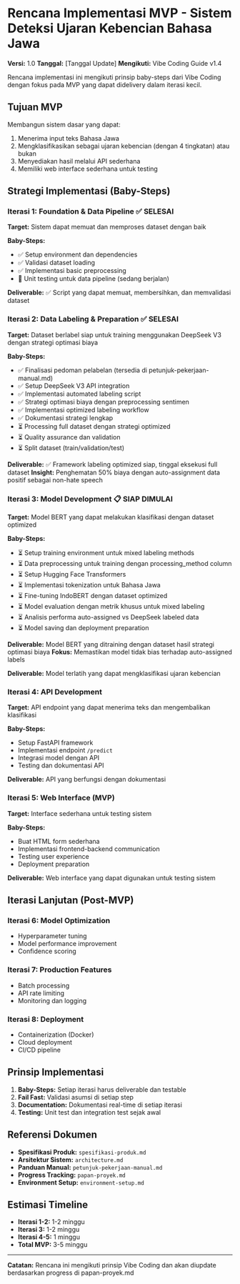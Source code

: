 # Rencana Implementasi MVP - Sistem Deteksi Ujaran Kebencian Bahasa Jawa

**Versi:** 1.0
**Tanggal:** [Tanggal Update]
**Mengikuti:** Vibe Coding Guide v1.4

Rencana implementasi ini mengikuti prinsip baby-steps dari Vibe Coding dengan fokus pada MVP yang dapat didelivery dalam iterasi kecil.

## Tujuan MVP

Membangun sistem dasar yang dapat:
1. Menerima input teks Bahasa Jawa
2. Mengklasifikasikan sebagai ujaran kebencian (dengan 4 tingkatan) atau bukan
3. Menyediakan hasil melalui API sederhana
4. Memiliki web interface sederhana untuk testing

## Strategi Implementasi (Baby-Steps)

### Iterasi 1: Foundation & Data Pipeline ✅ SELESAI
**Target:** Sistem dapat memuat dan memproses dataset dengan baik

**Baby-Steps:**
- ✅ Setup environment dan dependencies
- ✅ Validasi dataset loading
- ✅ Implementasi basic preprocessing
- 🔄 Unit testing untuk data pipeline (sedang berjalan)

**Deliverable:** ✅ Script yang dapat memuat, membersihkan, dan memvalidasi dataset

### Iterasi 2: Data Labeling & Preparation ✅ SELESAI
**Target:** Dataset berlabel siap untuk training menggunakan DeepSeek V3 dengan strategi optimasi biaya

**Baby-Steps:**
- ✅ Finalisasi pedoman pelabelan (tersedia di petunjuk-pekerjaan-manual.md)
- ✅ Setup DeepSeek V3 API integration
- ✅ Implementasi automated labeling script
- ✅ Strategi optimasi biaya dengan preprocessing sentimen
- ✅ Implementasi optimized labeling workflow
- ✅ Dokumentasi strategi lengkap
- ⏳ Processing full dataset dengan strategi optimized
- ⏳ Quality assurance dan validation
- ⏳ Split dataset (train/validation/test)

**Deliverable:** ✅ Framework labeling optimized siap, tinggal eksekusi full dataset
**Insight:** Penghematan 50% biaya dengan auto-assignment data positif sebagai non-hate speech

### Iterasi 3: Model Development 📋 SIAP DIMULAI
**Target:** Model BERT yang dapat melakukan klasifikasi dengan dataset optimized

**Baby-Steps:**
- ⏳ Setup training environment untuk mixed labeling methods
- ⏳ Data preprocessing untuk training dengan processing_method column
- ⏳ Setup Hugging Face Transformers
- ⏳ Implementasi tokenization untuk Bahasa Jawa
- ⏳ Fine-tuning IndoBERT dengan dataset optimized
- ⏳ Model evaluation dengan metrik khusus untuk mixed labeling
- ⏳ Analisis performa auto-assigned vs DeepSeek labeled data
- ⏳ Model saving dan deployment preparation

**Deliverable:** Model BERT yang ditraining dengan dataset hasil strategi optimasi biaya
**Fokus:** Memastikan model tidak bias terhadap auto-assigned labels

**Deliverable:** Model terlatih yang dapat mengklasifikasi ujaran kebencian

### Iterasi 4: API Development
**Target:** API endpoint yang dapat menerima teks dan mengembalikan klasifikasi

**Baby-Steps:**
- Setup FastAPI framework
- Implementasi endpoint `/predict`
- Integrasi model dengan API
- Testing dan dokumentasi API

**Deliverable:** API yang berfungsi dengan dokumentasi

### Iterasi 5: Web Interface (MVP)
**Target:** Interface sederhana untuk testing sistem

**Baby-Steps:**
- Buat HTML form sederhana
- Implementasi frontend-backend communication
- Testing user experience
- Deployment preparation

**Deliverable:** Web interface yang dapat digunakan untuk testing sistem

## Iterasi Lanjutan (Post-MVP)

### Iterasi 6: Model Optimization
- Hyperparameter tuning
- Model performance improvement
- Confidence scoring

### Iterasi 7: Production Features
- Batch processing
- API rate limiting
- Monitoring dan logging

### Iterasi 8: Deployment
- Containerization (Docker)
- Cloud deployment
- CI/CD pipeline

## Prinsip Implementasi

1. **Baby-Steps:** Setiap iterasi harus deliverable dan testable
2. **Fail Fast:** Validasi asumsi di setiap step
3. **Documentation:** Dokumentasi real-time di setiap iterasi
4. **Testing:** Unit test dan integration test sejak awal

## Referensi Dokumen

- **Spesifikasi Produk:** `spesifikasi-produk.md`
- **Arsitektur Sistem:** `architecture.md`
- **Panduan Manual:** `petunjuk-pekerjaan-manual.md`
- **Progress Tracking:** `papan-proyek.md`
- **Environment Setup:** `environment-setup.md`

## Estimasi Timeline

- **Iterasi 1-2:** 1-2 minggu
- **Iterasi 3:** 1-2 minggu
- **Iterasi 4-5:** 1 minggu
- **Total MVP:** 3-5 minggu

---

**Catatan:** Rencana ini mengikuti prinsip Vibe Coding dan akan diupdate berdasarkan progress di papan-proyek.md